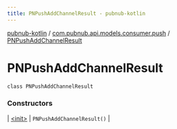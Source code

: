 ```yaml
---
title: PNPushAddChannelResult - pubnub-kotlin
---
```


[pubnub-kotlin](../../index.html) / [com.pubnub.api.models.consumer.push](../index.html) / [PNPushAddChannelResult](./index.html)

# PNPushAddChannelResult

`class PNPushAddChannelResult`

### Constructors

| [&lt;init&gt;](-init-.html) | `PNPushAddChannelResult()` |

